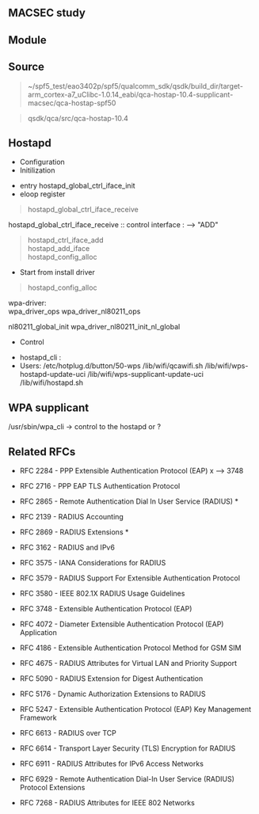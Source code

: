 
## MACSEC study


## Module

## Source 
> ~/spf5_test/eao3402p/spf5/qualcomm_sdk/qsdk/build_dir/target-arm_cortex-a7_uClibc-1.0.14_eabi/qca-hostap-10.4-supplicant-macsec/qca-hostap-spf50

> qsdk/qca/src/qca-hostap-10.4



## Hostapd
* Configuration 
* Initilization 
- entry
  hostapd_global_ctrl_iface_init  
- eloop register  
> hostapd_global_ctrl_iface_receive

hostapd_global_ctrl_iface_receive
 :: control interface : 
 --> "ADD"
> hostapd_ctrl_iface_add  
> hostapd_add_iface  
> hostapd_config_alloc


- Start from install driver
> hostapd_config_alloc


wpa-driver:  
wpa_driver_ops wpa_driver_nl80211_ops

nl80211_global_init
wpa_driver_nl80211_init_nl_global


* Control
- hostapd_cli :
- Users:
/etc/hotplug.d/button/50-wps
/lib/wifi/qcawifi.sh
/lib/wifi/wps-hostapd-update-uci
/lib/wifi/wps-supplicant-update-uci
/lib/wifi/hostapd.sh



## WPA supplicant

/usr/sbin/wpa_cli -> control to the hostapd or ?



## Related RFCs

- RFC 2284 - PPP Extensible Authentication Protocol (EAP) x --> 3748
- RFC 2716 - PPP EAP TLS Authentication Protocol 
- RFC 2865 - Remote Authentication Dial In User Service (RADIUS)   *
- RFC 2139 - RADIUS Accounting
- RFC 2869 - RADIUS Extensions *
- RFC 3162 - RADIUS and IPv6
- RFC 3575 - IANA Considerations for RADIUS  
- RFC 3579 - RADIUS Support For Extensible Authentication Protocol
- RFC 3580 - IEEE 802.1X RADIUS Usage Guidelines
- RFC 3748 - Extensible Authentication Protocol (EAP)
- RFC 4072 - Diameter Extensible Authentication Protocol (EAP) Application
- RFC 4186 - Extensible Authentication Protocol Method for GSM SIM
- RFC 4675 - RADIUS Attributes for Virtual LAN and Priority Support
- RFC 5090 - RADIUS Extension for Digest Authentication 
- RFC 5176 - Dynamic Authorization Extensions to RADIUS
- RFC 5247 - Extensible Authentication Protocol (EAP) Key Management Framework

- RFC 6613 -  RADIUS over TCP 
- RFC 6614 - Transport Layer Security (TLS) Encryption for RADIUS
- RFC 6911 - RADIUS Attributes for IPv6 Access Networks 

- RFC 6929 -  Remote Authentication Dial-In User Service (RADIUS)
                          Protocol Extensions


- RFC 7268 - RADIUS Attributes for IEEE 802 Networks

